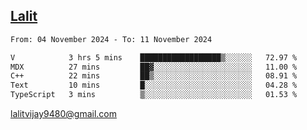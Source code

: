 ## [Lalit](https://lalit.sh)

<!--START_SECTION:waka-->

```txt
From: 04 November 2024 - To: 11 November 2024

V            3 hrs 5 mins    ██████████████████▒░░░░░░   72.97 %
MDX          27 mins         ██▓░░░░░░░░░░░░░░░░░░░░░░   11.00 %
C++          22 mins         ██▒░░░░░░░░░░░░░░░░░░░░░░   08.91 %
Text         10 mins         █░░░░░░░░░░░░░░░░░░░░░░░░   04.28 %
TypeScript   3 mins          ▒░░░░░░░░░░░░░░░░░░░░░░░░   01.53 %
```

<!--END_SECTION:waka-->

lalitvijay9480@gmail.com
